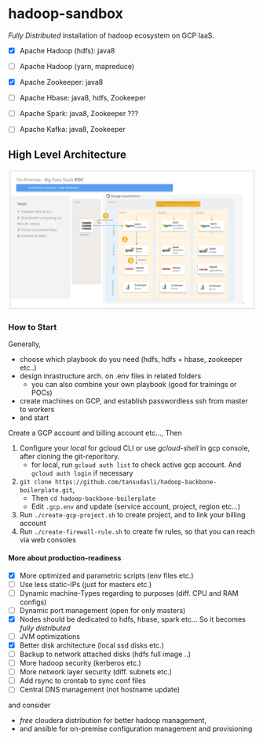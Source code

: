 # hadoop-sandbox

*Fully Distributed* installation of hadoop ecosystem on GCP IaaS.

- [x] Apache Hadoop (hdfs): java8
- [ ] Apache Hadoop (yarn, mapreduce)
- [x] Apache Zookeeper: java8
- [ ] Apache Hbase: java8, hdfs, Zookeeper
- [ ] Apache Spark: java8, Zookeeper ???
- [ ] Apache Kafka: java8, Zookeeper


## High Level Architecture
   
![Image](doc/hadoop-ecosystem-architecture.png)

### How to Start

Generally,

- choose which playbook do you need (hdfs, hdfs + hbase, zookeeper etc..)
- design inrastructure arch. on .env files in related folders
    - you can also combine your own playbook (good for trainings or POCs)
- create machines on GCP, and establish passwordless ssh from master to workers
- and start 

Create a GCP account and billing account etc..., Then

1. Configure your _local_ for gcloud CLI or use _gcloud-shell_ in gcp console, after cloning the git-reporitory.
    - for local, run `gcloud auth list` to check active gcp account. And `gcloud auth login` if necessary
2. `git clone https://github.com/tansudasli/hadoop-backbone-boilerplate.git`, 
    - Then `cd hadoop-backbone-boilerplate`
    - Edit `.gcp.env` and update (service account, project, region etc...)
3. Run `./create-gcp-project.sh` to create project, and to link your billing account
4. Run `./create-firewall-rule.sh` to create fw rules, so that you can reach via web consoles


#### More about production-readiness 

- [x] More optimized and parametric scripts (env files etc.)
- [ ] Use less static-IPs (just for masters etc.)
- [ ] Dynamic machine-Types regarding to purposes (diff. CPU and RAM configs)
- [ ] Dynamic port management (open for only masters)
- [x] Nodes should be dedicated to hdfs, hbase, spark etc... So it becomes *fully distributed*
- [ ] JVM optimizations
- [x] Better disk architecture (local ssd disks etc.)
- [ ] Backup to network attached disks (hdfs full image ..)
- [ ] More hadoop security (kerberos etc.)
- [ ] More network layer security (diff. subnets etc.)
- [ ] Add rsync to crontab to sync conf files
- [ ] Central DNS management (not hostname update)

and consider 
- _free_ cloudera distribution for better hadoop management,
- and ansible for on-premise configuration management and provisioning